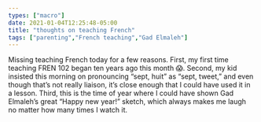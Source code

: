 ```yaml
---
types: ["macro"]
date: 2021-01-04T12:25:48-05:00
title: "thoughts on teaching French"
tags: ["parenting","French teaching","Gad Elmaleh"]
---
```


Missing teaching French today for a few reasons. First, my first time teaching FREN 102 began ten years ago this month 😱. Second, my kid insisted this morning on pronouncing “sept, huit” as “sept, tweet,” and even though that’s not really liaison, it’s close enough that I could have used it in a lesson. Third, this is the time of year where I could have shown Gad Elmaleh’s great “Happy new year!” sketch, which always makes me laugh no matter how many times I watch it.
